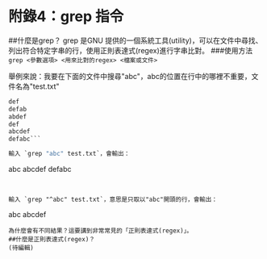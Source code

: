 # 附錄4：grep 指令
##什麼是grep？
grep 是GNU 提供的一個系統工具(utility)，可以在文件中尋找、列出符合特定字串的行，使用正則表達式(regex)進行字串比對。
###使用方法
`grep <參數選項> <用來比對的regex> <檔案或文件>`

舉例來說：我要在下面的文件中搜尋"abc"，abc的位置在行中的哪裡不重要，文件名為"test.txt"

```abc
def
defab
abdef
def
abcdef
defabc```

輸入 `grep "abc" test.txt`，會輸出：
```
abc
abcdef
defabc
```


輸入 `grep "^abc" test.txt`，意思是只取以"abc"開頭的行，會輸出：
```
abc
abcdef
```
為什麼會有不同結果？這要講到非常常見的「正則表達式(regex)」。
##什麼是正則表達式(regex)？
(待編輯)


